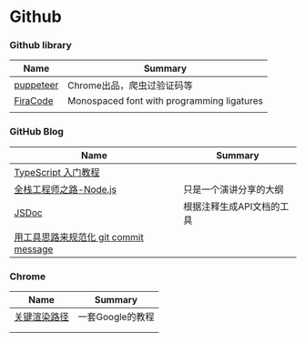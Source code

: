 # Github

### Github library

| Name                                                   | Summary                                    |
| ------------------------------------------------------ | ------------------------------------------ |
| [puppeteer](https://github.com/GoogleChrome/puppeteer) | Chrome出品，爬虫过验证码等                 |
| [FiraCode](https://github.com/tonsky/FiraCode)         | Monospaced font with programming ligatures |
|                                                        |                                            |

### GitHub Blog

| Name                                                         | Summary                   |
| ------------------------------------------------------------ | ------------------------- |
| [TypeScript 入门教程](https://github.com/xcatliu/typescript-tutorial/blob/master/README.md) |                           |
| [全栈工程师之路-Node.js](https://i5ting.github.io/nodejs-fullstack/) | 只是一个演讲分享的大纲    |
| [JSDoc](http://www.css88.com/doc/jsdoc/index.html)           | 根据注释生成API文档的工具 |
| [用工具思路来规范化 git commit message](https://github.com/pigcan/blog/issues/15) |                           |

### Chrome

| Name                                                         | Summary          |
| ------------------------------------------------------------ | ---------------- |
| [关键渲染路径](https://developers.google.com/web/fundamentals/performance/critical-rendering-path/) | 一套Google的教程 |
|                                                              |                  |
|                                                              |                  |


